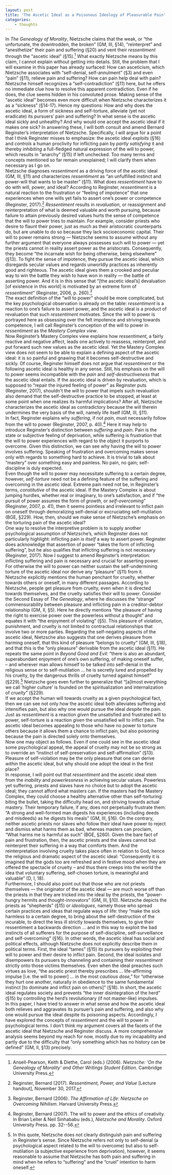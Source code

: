 ```yaml
--- 
layout: post 
title: 'The Ascetic Ideal as a Poisonous Ideology of Pleasurable Pain' 
categories:
    - thoughts
---
```


In *The Genealogy of Morality*, Nietzsche claims that the weak, or “the unfortunate, the downtrodden, the broken” (GM, III, §14), “reinterpret” and “anesthetize” their pain and suffering (§20) and vent their *ressentiment* through the “ascetic ideal” (§15).[^1] What exactly Nietzsche means by this claim, I cannot explain without getting into details. Still, the problem that I will examine in this paper has already surfaced: How can asceticism, which Nietzsche associates with “self-denial, self-annulment” (§3) and even “pain” (§11), relieve pain and suffering? How can pain help deal with pain? Nietzsche himself recognizes a “self-contradiction” (§11) here, but he offers no immediate clue how to resolve this apparent contradiction. Even if he does, the clue seems hidden in his convoluted prose. Making sense of the “ascetic ideal” becomes even more difficult when Nietzsche characterizes it as a “sickness” (§14-17). Hence my questions: How and why does the ascetic ideal, a form of sickness and self-torture, alleviate (yet not eradicate) its pursuers’ pain and suffering? In what sense is the ascetic ideal sickly and unhealthy? And why would one accept the ascetic ideal if it makes one sick? In answering these, I will both consult and amend Bernard Reginster’s interpretation of Nietzsche. Specifically, I will argue for a point that I think Reginster misses to emphasize: the ascetic ideal *exploits* (§16) and *controls* a human proclivity for inflicting pain by *partly* *satisfying* it and thereby *inhibiting* a full-fledged natural expression of the will to power, which results in “anarchy” (§15) if left unchecked. Too many terms and concepts mentioned so far remain unexplained; I will clarify them when necessary as I go on.  
Nietzsche diagnoses *ressentiment* as a driving force of the ascetic ideal (GM, III, §11) and characterizes *ressentiment* as “an unfulfilled instinct and power-will that wants to be master” (§11). What does *ressentiment* have to do with will, power, and ideal? According to Reginster, *ressentiment* is a natural reaction to the frustration or “feeling of impotence” that one experiences when one wills yet fails to assert one’s power or competence (Reginster, 2017\).[^2] *Ressentiment* results in *revaluation*, or reassignment and reinterpretation of what is deemed valuable and worth pursuing, because failure to attain previously desired values hurts the sense of competence that the will to power tries to maintain. For example, consider priests who desire to flaunt their power, just as much as their aristocratic counterparts do, but are unable to do so because they lack socioeconomic capital. Their will to power remains strong — Nietzsche seems to assume without any further argument that everyone always possesses such will to power — yet the priests cannot in reality assert power as the aristocrats. Consequently, they become “the incarnate wish for being otherwise, being elsewhere” (§13). To fight the sense of impotence, they pursue the ascetic ideal, which disregards secular values and regards unworldly practices as inherently good and righteous. The ascetic ideal gives them a crooked and peculiar way to win the battle they wish to have won in reality — the battle of asserting power. And it is in this sense that “\[the ascetic ideal’s\] devaluation \[of existence in this world\] is motivated by an extreme form of *ressentiment*” (Reginster, 2006, p. 260\).[^3]   
The exact definition of the “will to power” should be more complicated, but the key psychological observation is already on the table: *ressentiment* is a reaction to one’s failure to assert power, and the ascetic ideal is a product of revaluation that such *ressentiment* motivates. Since the will to power is portrayed here as obsessing over the felt impotence and striving towards competence, I will call Reginster’s conception of the will to power in *ressentiment* as the *Mastery Complex view*.  
Now Reginster’s Mastery Complex view explains how *ressentiment*, a fairly reactive and negative affect, leads one actively to reassess, reinterpret, and put forward such new values as the ascetic ideal. Yet the Mastery Complex view does not seem to be able to explain a defining aspect of the ascetic ideal: it is so painful and gnawing that it becomes self-destructive and sickly. Of course, Reginster himself does not argue that *ressentiment* or the following ascetic ideal is healthy in any sense. Still, his emphasis on the will to power seems incompatible with the *pain* and *self-destructiveness* that the ascetic ideal entails. If the ascetic ideal is driven by revaluation, which is supposed to “repair the injured feeling of power” as Reginster puts (Reginster, 2017), shouldn’t the will to power that impels such revaluation also demand that the self-destructive practice to be stopped, at least at some point when one realizes its harmful implications? After all, Nietzsche characterizes the ascetic ideal as contradictory because the will therein undermines the very basis of the will, namely life itself (GM, III, §11).   
In fact, Reginster explains why *suffering*, if not *pain*, must necessarily follow from the will to power (Reginster, 2007, p. 40\).[^4] Here it may help to introduce Reginster’s distinction between *suffering* and *pain*. Pain is the state or subjective feeling of deprivation, while suffering is frustration that the will to power experiences with regard to the object it purports to overcome. Given this distinction, we can see why having the will to power involves suffering. Speaking of frustration and overcoming makes sense only with regards to something hard to achieve. It is trivial to talk about “mastery” over something easy and painless. No pain, no gain; self-discipline is duly expected.  
Even though the will to power may necessitate suffering to a certain degree, however, *self-torture* need not be a defining feature of the suffering and overcoming in the ascetic ideal. Extreme pain need not be, in Reginster’s terms, *constitutive* of the ascetic ideal. If the Mastery Complex is about jumping hurdles, whether real or imaginary, to one’s satisfaction, and if “the pursuit of power assumes the form of *growth*, or *self-overcoming*” (Reginster, 2007, p. 41), then it seems pointless and irrelevant to inflict pain on oneself through demoralizing self-denial or excruciating self-mutilation (BGE, §229). How, then, should we make sense of Nietzsche’s emphasis on the torturing pain of the ascetic ideal?  
One way to resolve the interpretive problem is to supply another psychological assumption of Nietzsche’s, which Reginster does not particularly highlight: inflicting pain *is itself* a way to assert power. Reginster does acknowledge that assertion of power “takes the form of inflicting suffering”, but he also qualifies that inflicting suffering is not necessary (Reginster, 2017). Now I suggest to amend Reginster’s interpretation: inflicting suffering and pain *is* necessary and crucial for asserting power. For otherwise the will to power can neither sustain the self-undermining torture of the ascetic ideal nor derive any “pleasure” (§11) from it.   
Nietzsche explicitly mentions the human penchant for cruelty, whether towards others or oneself, in many different passages. According to Nietzsche, people get pleasure from cruelty, even when it is directed towards themselves, and the cruelty satisfies their will to power. Consider the Second Essay of *The Genealogy*, where he discusses the “strange” commensurability between pleasure and inflicting pain in a creditor-debtor relationship (GM, II, §5). Here he directly mentions “the pleasure of having the right to exercise power over the powerless without a thought” and equates it with “the enjoyment of violating” (§5). This pleasure of violation, punishment, and cruelty is not limited to contractual relationships that involve two or more parties. Regarding the self-negating aspects of the ascetic ideal, Nietzsche also suggests that one derives pleasure from harming oneself, that this kind of pleasure “belongs to cruelty” (GM, III, §18), and that this is the “only pleasure” derivable from the ascetic ideal (§11). He repeats the same point in *Beyond Good and Evil*: “there is also an abundant, superabundant enjoyment of one’s own suffering, of making oneself suffer, – and wherever man allows himself to be talked into self-denial in the religious sense or to self-mutilation … he is secretly lured and propelled by his cruelty, by the dangerous thrills of cruelty turned against himself” (§229).[^5] Nietzsche goes even further to generalize that “\[a\]lmost everything we call ‘higher culture’ is founded on the spiritualization and internalization of *cruelty*” (§229).  
If we accept the human will towards cruelty as a given psychological fact, then we can see not only how the ascetic ideal both alleviates suffering and intensifies pain, but also why one would pursue the ideal *despite* the pain. Just as *ressentiment* is a reaction *given* the unsatisfied and frustrated will to power, self-torture is a reaction *given* the unsatisfied will to inflict pain. The ascetic ideal becomes appealing to those who have no power to torture others because it allows them a chance to inflict pain, but also poisoning because the pain is directed solely onto themselves.  
Now one may object as follows. Even if one could see in the ascetic ideal some psychological appeal, the appeal of cruelty may not be so strong as to override an “instinct of self-preservation and self-affirmation” (§13). Pleasure of self-violation may be the only pleasure that one can derive *within* the ascetic ideal, but why should one adopt the ideal in the first place?   
In response, I will point out that *ressentiment* and the ascetic ideal stem from the *inability* and *powerlessness* in achieving secular values. Powerless yet suffering, priests and slaves have no choice but to adopt the ascetic ideal; they cannot afford what masters can. If the masters had the Mastery Complex, they could choose a healthy alternative other than self-torturing: biting the bullet, taking the difficulty head on, and striving towards actual mastery. Their temporary failure, if any, does not perpetually frustrate them: “A strong and well-formed man digests his experiences (including deeds and misdeeds) as he digests his meals” (GM, III, §16). On the contrary, neither ascetic priests nor slaves who follow their ideal have power to reject and dismiss what harms them as bad, whereas masters can proclaim, “What harms me is harmful as such” (BGE, §260). Given the bare fact of pain and frustration, then, the ascetic priests and the slaves cannot but reinterpret their suffering in a way that comforts them. And the reinterpretation involving cruelty takes place often in relation to God, hence the religious and dramatic aspect of the ascetic ideal: “Consequently it is imagined that the gods too are refreshed and in festive mood when they are offered the spectacle of cruelty – and thus there creeps into the world the idea that voluntary suffering, self-chosen torture, is meaningful and valuable” (D, I, 18).  
Furthermore, I should also point out that those who are not priests themselves — the originator of the ascetic ideal — are much worse off than the priests in that they are tricked into the ideal by the priests, the “power-hungry hermits and thought-innovators” (GM, III, §10). Nietzsche depicts the priests as “shepherds” (§15) or *ideologues*, namely those who spread certain practices and ideas that regulate ways of life: they “make the sick harmless to a certain degree, to bring about the self-destruction of the incurable, to direct the less ill strictly towards themselves, to give their ressentiment a backwards direction ... and in this way to exploit the bad instincts of all sufferers for the purpose of self-discipline, self-surveillance and self-overcoming” (§16). In other words, the ascetic ideal has social and political effects, although Nietzsche does not explicitly describe them in political terms. First, the ideal “tames” (§15) its pursuers by exploiting their will to power and their desire to inflict pain. Second, the ideal isolates and disempowers its pursuers by channeling and containing their *ressentiment* strictly onto those victims themselves. Even when the ideal preaches such virtues as love, “the ascetic priest thereby prescribes … life-affirming impulse \[i.e. the will to power\] ... in the most *cautious* *dose*,” for “otherwise they hurt one another, naturally in obedience to the same fundamental instinct \[to dominate and inflict pain on others\]” (§18). In short, the ascetic ideal regulates society and prevents “the inner disintegration of the herd” (§15) by controlling the herd’s revolutionary (if not master-like) impulses.  
In this paper, I have tried to answer in what sense and how the ascetic ideal both relieves and aggravates its pursuer’s pain and suffering, and also why one would pursue the ideal despite its poisoning aspects. Accordingly, I have explored the concepts of *ressentiment* and the will to power in psychological terms. I don’t think my argument covers all the facets of the ascetic ideal that Nietzsche and Reginster discuss. A more comprehensive analysis seems beyond my reach for now, mostly due to my incapability and partly due to the difficulty that “only something which has no history can be defined” (GM, II, §13) precisely.

[^1]:  Ansell-Pearson, Keith & Diethe, Carol (eds.) (2006). *Nietzsche: 'On the Genealogy of Morality' and Other Writings Student Edition*. Cambridge University Press.

[^2]:   Reginster, Bernard (2017). *Ressentiment, Power, and Value* \[Lecture handout\], November 30, 2017\.

[^3]:   Reginster, Bernard (2006). *The Affirmation of Life: Nietzsche on Overcoming Nihilism*. Harvard University Press.

[^4]:  Reginster, Bernard (2007). The will to power and the ethics of creativity. In Brian Leiter & Neil Sinhababu (eds.), *Nietzsche and Morality*. Oxford University Press. pp. 32--56.

[^5]:  In this quote, Nietzsche does not clearly distinguish pain and suffering in Reginster’s sense. Since Nietzsche refers not only to self-denial (a psychological aspect related to the will to overcome) but also to self-mutilation (a subjective experience from deprivation), however, it seems reasonable to assume that Nietzsche has both pain and suffering in mind when he refers to “suffering” and the “cruel” intention to harm oneself.
